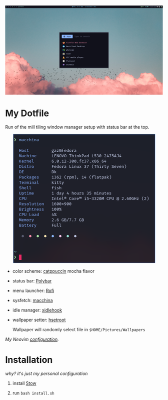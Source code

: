 ![desktop](./desktop.png)

# My Dotfile

Run of the mill tiling window manager setup with status bar at the top.

<div styel="display:flex;" align="center">
    <img title="" src="./fetch.png" alt="fetch" data-align="inline">
</div>

- color scheme: [catppuccin](https://github.com/catppuccin/catppuccin) mocha flavor

- status bar: [Polybar](https://github.com/polybar/polybar/)

- menu launcher: [Rofi](https://github.com/davatorium/rofi/)

- sysfetch: [macchina](https://github.com/Macchina-CLI/macchina)

- idle manager: [xidlehook](https://github.com/jD91mZM2/xidlehook)

- wallpaper setter: [hsetroot](https://github.com/himdel/hsetroot)
  
  Wallpaper will randomly select file in `$HOME/Pictures/Wallpapers`

*My Neovim [configuration](https://github.com/GazDuckington/nvim).*

# Installation

*why? it's just my personal configuration*

1. install [Stow](https://github.com/aspiers/stow)

2. run `bash install.sh`
